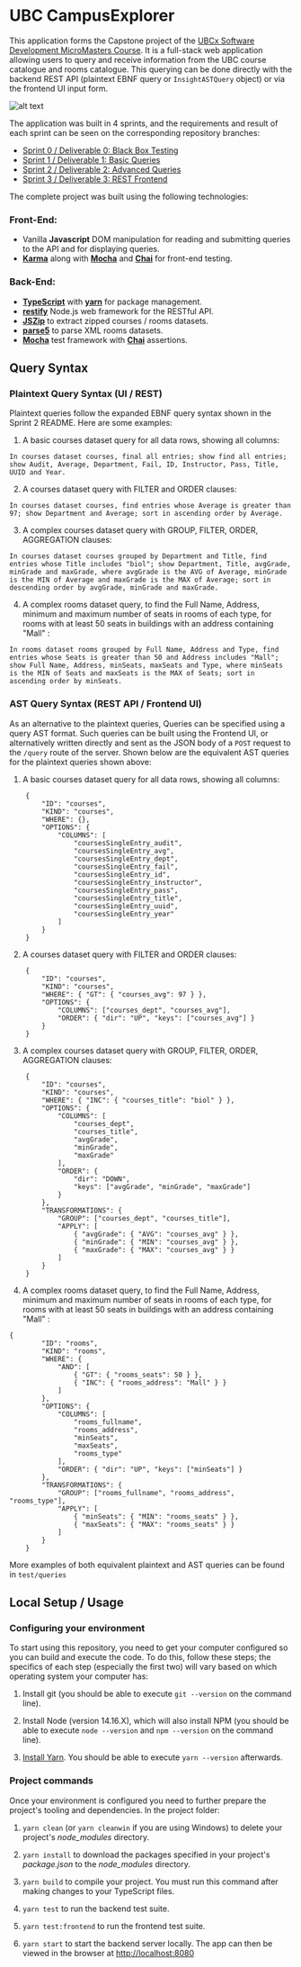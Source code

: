 # UBC CampusExplorer

This application forms the Capstone project of the [UBCx Software Development MicroMasters Course](https://www.edx.org/micromasters/ubcx-software-development). It is a full-stack web application allowing users to query and receive information from the UBC course catalogue and rooms catalogue. This querying can be done directly with the backend REST API (plaintext EBNF query or `InsightASTQuery` object) or via the frontend UI input form.

![alt text](./CampusExplorer.JPG)

The application was built in 4 sprints, and the requirements and result of each sprint can be seen on the corresponding repository branches:

-   [Sprint 0 / Deliverable 0: Black Box Testing](https://github.com/PLCoster/ubc_softdev_capstone/tree/d0)
-   [Sprint 1 / Deliverable 1: Basic Queries](https://github.com/PLCoster/ubc_softdev_capstone/tree/d1)
-   [Sprint 2 / Deliverable 2: Advanced Queries](https://github.com/PLCoster/ubc_softdev_capstone/tree/d2)
-   [Sprint 3 / Deliverable 3: REST Frontend](https://github.com/PLCoster/ubc_softdev_capstone/tree/d3)

The complete project was built using the following technologies:

### Front-End:

-   Vanilla **Javascript** DOM manipulation for reading and submitting queries to the API and for displaying queries.
-   **[Karma](https://karma-runner.github.io/6.4/index.html)** along with **[Mocha](https://mochajs.org/)** and **[Chai](https://www.chaijs.com/)** for front-end testing.

### Back-End:

-   **[TypeScript](https://www.typescriptlang.org/)** with **[yarn](https://yarnpkg.com/)** for package management.
-   **[restify](http://restify.com/)** Node.js web framework for the RESTful API.
-   **[JSZip](https://www.npmjs.com/package/jszip)** to extract zipped courses / rooms datasets.
-   **[parse5](https://www.npmjs.com/package/parse5)** to parse XML rooms datasets.
-   **[Mocha](https://mochajs.org/)** test framework with **[Chai](https://www.chaijs.com/)** assertions.

## Query Syntax

### Plaintext Query Syntax (UI / REST)

Plaintext queries follow the expanded EBNF query syntax shown in the Sprint 2 README. Here are some examples:

1. A basic courses dataset query for all data rows, showing all columns:

```
In courses dataset courses, final all entries; show find all entries; show Audit, Average, Department, Fail, ID, Instructor, Pass, Title, UUID and Year.
```

2. A courses dataset query with FILTER and ORDER clauses:

```
In courses dataset courses, find entries whose Average is greater than 97; show Department and Average; sort in ascending order by Average.
```

3. A complex courses dataset query with GROUP, FILTER, ORDER, AGGREGATION clauses:

```
In courses dataset courses grouped by Department and Title, find entries whose Title includes "biol"; show Department, Title, avgGrade, minGrade and maxGrade, where avgGrade is the AVG of Average, minGrade is the MIN of Average and maxGrade is the MAX of Average; sort in descending order by avgGrade, minGrade and maxGrade.
```

4. A complex rooms dataset query, to find the Full Name, Address, minimum and maximum number of seats in rooms of each type, for rooms with at least 50 seats in buildings with an address containing "Mall" :

```
In rooms dataset rooms grouped by Full Name, Address and Type, find entries whose Seats is greater than 50 and Address includes "Mall"; show Full Name, Address, minSeats, maxSeats and Type, where minSeats is the MIN of Seats and maxSeats is the MAX of Seats; sort in ascending order by minSeats.
```

### AST Query Syntax (REST API / Frontend UI)

As an alternative to the plaintext queries, Queries can be specified using a query AST format. Such queries can be built using the Frontend UI, or alternatively written directly and sent as the JSON body of a `POST` request to the `/query` route of the server. Shown below are the equivalent AST queries for the plaintext queries shown above:

1. A basic courses dataset query for all data rows, showing all columns:

```
    {
        "ID": "courses",
        "KIND": "courses",
        "WHERE": {},
        "OPTIONS": {
            "COLUMNS": [
                "coursesSingleEntry_audit",
                "coursesSingleEntry_avg",
                "coursesSingleEntry_dept",
                "coursesSingleEntry_fail",
                "coursesSingleEntry_id",
                "coursesSingleEntry_instructor",
                "coursesSingleEntry_pass",
                "coursesSingleEntry_title",
                "coursesSingleEntry_uuid",
                "coursesSingleEntry_year"
            ]
        }
    }
```

2. A courses dataset query with FILTER and ORDER clauses:

```
    {
        "ID": "courses",
        "KIND": "courses",
        "WHERE": { "GT": { "courses_avg": 97 } },
        "OPTIONS": {
            "COLUMNS": ["courses_dept", "courses_avg"],
            "ORDER": { "dir": "UP", "keys": ["courses_avg"] }
        }
    }
```

3. A complex courses dataset query with GROUP, FILTER, ORDER, AGGREGATION clauses:

```
    {
        "ID": "courses",
        "KIND": "courses",
        "WHERE": { "INC": { "courses_title": "biol" } },
        "OPTIONS": {
            "COLUMNS": [
                "courses_dept",
                "courses_title",
                "avgGrade",
                "minGrade",
                "maxGrade"
            ],
            "ORDER": {
                "dir": "DOWN",
                "keys": ["avgGrade", "minGrade", "maxGrade"]
            }
        },
        "TRANSFORMATIONS": {
            "GROUP": ["courses_dept", "courses_title"],
            "APPLY": [
                { "avgGrade": { "AVG": "courses_avg" } },
                { "minGrade": { "MIN": "courses_avg" } },
                { "maxGrade": { "MAX": "courses_avg" } }
            ]
        }
    }
```

4. A complex rooms dataset query, to find the Full Name, Address, minimum and maximum number of seats in rooms of each type, for rooms with at least 50 seats in buildings with an address containing "Mall" :

```
{
        "ID": "rooms",
        "KIND": "rooms",
        "WHERE": {
            "AND": [
                { "GT": { "rooms_seats": 50 } },
                { "INC": { "rooms_address": "Mall" } }
            ]
        },
        "OPTIONS": {
            "COLUMNS": [
                "rooms_fullname",
                "rooms_address",
                "minSeats",
                "maxSeats",
                "rooms_type"
            ],
            "ORDER": { "dir": "UP", "keys": ["minSeats"] }
        },
        "TRANSFORMATIONS": {
            "GROUP": ["rooms_fullname", "rooms_address", "rooms_type"],
            "APPLY": [
                { "minSeats": { "MIN": "rooms_seats" } },
                { "maxSeats": { "MAX": "rooms_seats" } }
            ]
        }
    }
```

More examples of both equivalent plaintext and AST queries can be found in `test/queries`

## Local Setup / Usage

### Configuring your environment

To start using this repository, you need to get your computer configured so you can build and execute the code. To do this, follow these steps; the specifics of each step (especially the first two) will vary based on which operating system your computer has:

1. Install git (you should be able to execute `git --version` on the command line).

1. Install Node (version 14.16.X), which will also install NPM (you should be able to execute `node --version` and `npm --version` on the command line).

1. [Install Yarn](https://yarnpkg.com/en/docs/install). You should be able to execute `yarn --version` afterwards.

### Project commands

Once your environment is configured you need to further prepare the project's tooling and dependencies. In the project folder:

1. `yarn clean` (or `yarn cleanwin` if you are using Windows) to delete your project's _node_modules_ directory.

1. `yarn install` to download the packages specified in your project's _package.json_ to the _node_modules_ directory.

1. `yarn build` to compile your project. You must run this command after making changes to your TypeScript files.

1. `yarn test` to run the backend test suite.

1. `yarn test:frontend` to run the frontend test suite.

1. `yarn start` to start the backend server locally. The app can then be viewed in the browser at [http://localhost:8080](http://localhost:8080)

```

```
